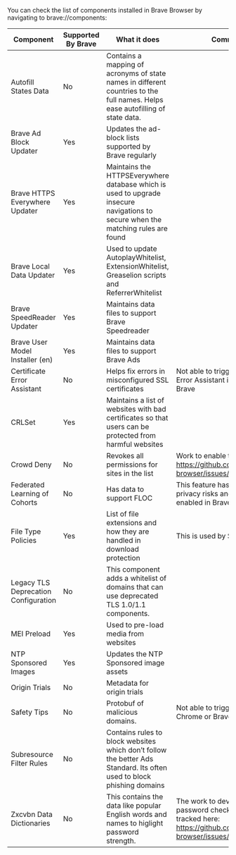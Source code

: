 You can check the list of components installed in Brave Browser by navigating to brave://components:

| Component                 | Supported By Brave     | What it does  | Comments      |
| ------------------------- | ---------------------- | ------------- | ------------- |
| Autofill States Data      | No           | Contains a mapping of acronyms of state names in different countries to the full names. Helps ease autofilling of state data. |               |
| Brave Ad Block Updater    | Yes           | Updates the ad-block lists supported by Brave regularly |               |
| Brave HTTPS Everywhere Updater      | Yes           | Maintains the HTTPSEverywhere database which is used to upgrade insecure navigations to secure when the matching rules are found |               |
| Brave Local Data Updater  | Yes                    | Used to update AutoplayWhitelist, ExtensionWhitelist, Greaselion scripts and ReferrerWhitelist  |               |
| Brave SpeedReader Updater      | Yes           | Maintains data files to support Brave Speedreader |               |
| Brave User Model Installer (en)      | Yes           | Maintains data files to support Brave Ads  |               |
| Certificate Error Assistant      | No           | Helps fix errors in misconfigured SSL certificates | Not able to trigger Certificate Error Assistant in Chrome or Brave              |
| CRLSet      | Yes           | Maintains a list of websites with bad certificates so that users can be protected from harmful websites  |               |
| Crowd Deny      | No           | Revokes all permissions for sites in the list | Work to enable tracked here: https://github.com/brave/brave-browser/issues/10280               |
| Federated Learning of Cohorts      | No           | Has data to support FLOC | This feature has significant privacy risks and should not be enabled in Brave |
| File Type Policies      | Yes           | List of file extensions and how they are handled in download protection | This is used by Safe Browsing |
| Legacy TLS Deprecation Configuration | No           | This component adds a whitelist of domains that can use deprecated TLS 1.0/1.1 components.  |               |
| MEI Preload      | Yes           | Used to pre-load media from websites |               |
| NTP Sponsored Images      | Yes           | Updates the NTP Sponsored image assets |               |
| Origin Trials      | No           | Metadata for origin trials |               |
| Safety Tips      | No           |  Protobuf of malicious domains. | Not able to trigger Safety tips in Chrome or Brave |
| Subresource Filter Rules      | No           | Contains rules to block websites which don’t follow the better Ads Standard. Its often used to block phishing domains |               |
| Zxcvbn Data Dictionaries      | No           | This contains the data like popular English words and names to higlight password strength.    | The work to develop a custom password check is being tracked here: https://github.com/brave/brave-browser/issues/12001 |